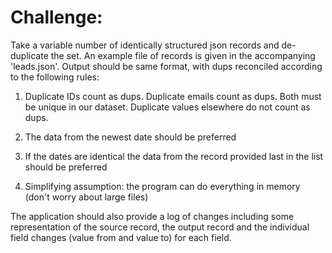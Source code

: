 # Challenge:

Take a variable number of identically structured json records and de-duplicate the set.
An example file of records is given in the accompanying 'leads.json'. Output should be same format, with dups reconciled according to the following rules:

1. Duplicate IDs count as dups. Duplicate emails count as dups. Both must be unique in our dataset. Duplicate values elsewhere do not count as dups.

2. The data from the newest date should be preferred

3. If the dates are identical the data from the record provided last in the list should be preferred

4. Simplifying assumption: the program can do everything in memory (don't worry about large files)

The application should also provide a log of changes including some representation of the source record, the output record and the individual field changes (value from and value to) for each field.
